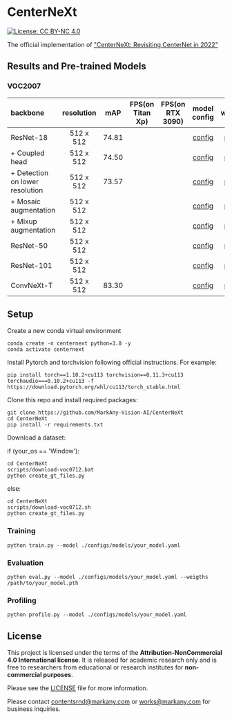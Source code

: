 # CenterNeXt

[![License: CC BY-NC 4.0](https://img.shields.io/badge/License-CC_BY--NC_4.0-lightgrey.svg)](https://creativecommons.org/licenses/by-nc/4.0/)

The official implementation of ["CenterNeXt: Revisiting CenterNet in 2022"]()

## Results and Pre-trained Models

### VOC2007
| backbone | resolution | mAP | FPS(on Titan Xp)| FPS(on RTX 3090) | model config | weights |
|:---|:---:|:---:|:---:| :---:|:---:|:---:|
| ResNet-18 | 512 x 512  | 74.81 | | | [config](./configs/models/r18_s4.yaml) |[model]() |
| + Coupled head | 512 x 512  | 74.50 | | | [config](./configs/models/r18_s4_coupled.yaml) |[model]() |
| + Detection on lower resolution | 512 x 512  |  73.57  | | | [config](/configs/models/r18_s8_coupled.yaml) |[model]() |
| + Mosaic augmentation  | 512 x 512  | | | | [config](/configs/models/r18_s8_coupled_mosaic.yaml) |[model]() |
| + Mixup augmentation | 512 x 512  | | | | [config](/configs/models/r18_s8_coupled_mosaic_mixup.yaml) |[model]() |
| ResNet-50 | 512 x 512  | | | | [config](/configs/models/r50.yaml) |[model]() |
| ResNet-101 | 512 x 512  | | | | [config](/configs/models/r101.yaml) |[model]() |
| ConvNeXt-T | 512 x 512  | 83.30 | | | [config](/configs/models/convnext-t.yaml) |[model]() |

## Setup
Create a new conda virtual environment

```
conda create -n centernext python=3.8 -y
conda activate centernext
```

Install Pytorch and torchvision following official instructions. For example:

```
pip install torch==1.10.2+cu113 torchvision==0.11.3+cu113 torchaudio===0.10.2+cu113 -f https://download.pytorch.org/whl/cu113/torch_stable.html
```

Clone this repo and install required packages:
```
git clone https://github.com/MarkAny-Vision-AI/CenterNeXt
cd CenterNeXt
pip install -r requirements.txt
```

Download a dataset:

if (your_os == 'Window'):
```
cd CenterNeXt
scripts/download-voc0712.bat
python create_gt_files.py
```
else:
```
cd CenterNeXt
scripts/download-voc0712.sh
python create_gt_files.py
```

### Training
```
python train.py --model ./configs/models/your_model.yaml
```

### Evaluation
```
python eval.py --model ./configs/models/your_model.yaml --weigths /path/to/your_model.pth
```

### Profiling
```
python profile.py --model ./configs/models/your_model.yaml
```
## License

This project is licensed under the terms of the **Attribution-NonCommercial 4.0 International license**.
It is released for academic research only and is free to researchers from educational or research institutes for **non-commercial purposes**. 

Please see the [LICENSE](./LICENSE) file for more information.

Please contact contentsrnd@markany.com or works@markany.com for business inquiries.
